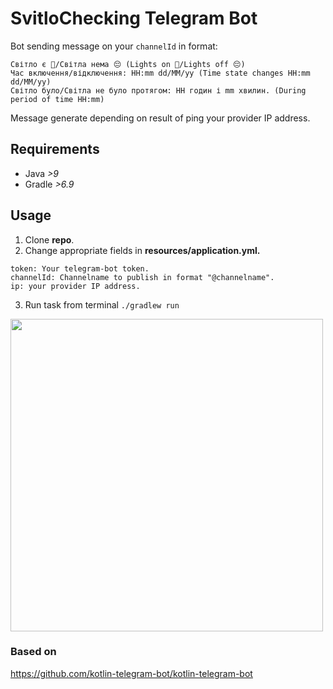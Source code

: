 # SvitloChecking Telegram Bot

Bot sending message on your ```channelId``` in format:
```
Світло є 🥳/Світла нема 😔 (Lights on 🥳/Lights off 😔)
Час включення/відключення: HH:mm dd/MM/yy (Time state changes HH:mm dd/MM/yy)
Світло було/Світла не було протягом: HH годин і mm хвилин. (During period of time HH:mm)
```
Message generate depending on result of ping your provider IP address.

## Requirements 
* Java *>9*
* Gradle *>6.9*
## Usage
1. Clone **repo**.
2. Change appropriate fields in **resources/application.yml.**
```
token: Your telegram-bot token.
channelId: Channelname to publish in format "@channelname".
ip: your provider IP address.
```
3. Run task from terminal ```./gradlew run```

<img src="https://user-images.githubusercontent.com/114079662/211294636-831a9046-2bd9-4a59-887c-1d89b9b91852.png" width="500">

### Based on
https://github.com/kotlin-telegram-bot/kotlin-telegram-bot
